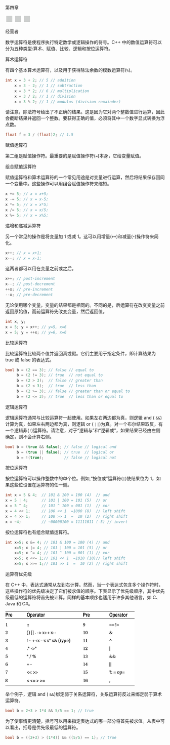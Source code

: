 第四章

![image](img/frontdot.jpg)

经营者

数字运算符是使程序执行特定数学或逻辑操作的符号。C++ 中的数值运算符可以分为五种类型:算术、赋值、比较、逻辑和按位运算符。

算术运算符

有四个基本算术运算符，以及用于获得除法余数的模数运算符(`%`)。

```cpp
int x = 3 + 2; // 5 // addition
    x = 3 - 2; // 1 // subtraction
    x = 3 * 2; // 6 // multiplication
    x = 3 / 2; // 1 // division
    x = 3 % 2; // 1 // modulus (division remainder)
```

请注意，除法符号给出了不正确的结果。这是因为它对两个整数值进行运算，因此会截断结果并返回一个整数。要获得正确的值，必须将其中一个数字显式转换为浮点数。

```cpp
float f = 3 / (float)2; // 1.5
```

赋值运算符

第二组是赋值操作符。最重要的是赋值操作符(`=`)本身，它给变量赋值。

组合赋值运算符

赋值运算符和算术运算符的一个常见用途是对变量进行运算，然后将结果保存回同一个变量中。这些操作可以用组合赋值操作符来缩短。

```cpp
x += 5; // x = x+5;
x -= 5; // x = x-5;
x *= 5; // x = x*5;
x /= 5; // x = x/5;
x %= 5; // x = x%5;
```

递增和递减运算符

另一个常见的操作是将变量加 1 或减 1。这可以用增量(`++`)和减量(-)操作符来简化。

```cpp
x++; // x = x+1;
x--; // x = x-1;
```

这两者都可以用在变量之前或之后。

```cpp
x++; // post-increment
x--; // post-decrement
++x; // pre-increment
--x; // pre-decrement
```

无论使用哪个变量，变量的结果都是相同的。不同的是，后运算符在改变变量之前返回原始值，而前运算符先改变变量，然后返回值。

```cpp
int x, y;
x = 5; y = x++; // y=5, x=6
x = 5; y = ++x; // y=6, x=6
```

比较运算符

比较运算符比较两个值并返回真或假。它们主要用于指定条件，即计算结果为 true 或 false 的表达式。

```cpp
bool b = (2 == 3); // false // equal to
     b = (2 != 3); // true  // not equal to
     b = (2 > 3);  // false // greater than
     b = (2 < 3);  // true  // less than
     b = (2 >= 3); // false // greater than or equal to
     b = (2 <= 3); // true  // less than or equal to
```

逻辑运算符

逻辑运算符通常与比较运算符一起使用。如果左右两边都为真，则逻辑 and ( `&&`)计算为真，如果左右两边都为真，则逻辑 or ( `||`)为真。对一个布尔结果取反，有一个逻辑非(`!`)运算符。请注意，对于“逻辑与”和“逻辑或”，如果结果已经由左侧确定，则不会计算右侧。

```cpp
bool b = (true && false); // false // logical and
     b = (true || false); // true  // logical or
     b = !(true);         // false // logical not
```

按位运算符

按位运算符可以操作整数中的单个位。例如,“按位或”运算符(`|`)使结果位为 1，如果这些位设置在运算符的任一侧。

```cpp
int x = 5 & 4;  // 101 & 100 = 100 (4)  // and
x = 5 | 4;      // 101 | 100 = 101 (5)  // or
x = 5 ^ 4;      // 101 ^ 100 = 001 (1)  // xor
x = 4 << 1;     // 100 << 1  =1000 (8)  // left shift
x = 4 >> 1;     // 100 >> 1  =  10 (2)  // right shift
x = ~4;         // ~00000100 = 11111011 (-5) // invert
```

按位运算符也有组合赋值运算符。

```cpp
int x=5; x &= 4; // 101 & 100 = 100 (4) // and
    x=5; x |= 4; // 101 | 100 = 101 (5) // or
    x=5; x ^= 4; // 101 ^ 100 = 001 (1) // xor
    x=5; x <<= 1;// 101 << 1  =1010 (10)// left shift
    x=5; x >>= 1;// 101 >> 1  =  10 (2) // right shift
```

运算符优先级

在 C++ 中，表达式通常从左到右计算。然而，当一个表达式包含多个操作符时，这些操作符的优先级决定了它们被求值的顺序。下表显示了优先级顺序，其中优先级最低的运算符将首先被计算。同样的基本顺序也适用于许多其他语言，如 C、Java 和 C#。

![pg18.jpg](img/pg18.jpg)

举个例子，逻辑 and ( `&&`)绑定弱于关系运算符，关系运算符反过来绑定弱于算术运算符。

```cpp
bool b = 2+3 > 1*4 && 5/5 == 1; // true
```

为了使事情更清楚，括号可以用来指定表达式的哪一部分将首先被求值。从表中可以看出，括号是优先级最低的运算符。

```cpp
bool b = ((2+3) > (1*4)) && ((5/5) == 1); // true
```